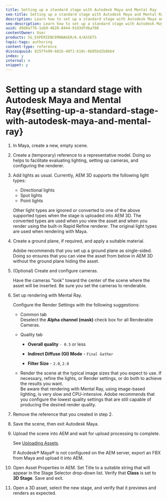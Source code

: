 ```yaml
---
title: Setting up a standard stage with Autodesk Maya and Mental Ray
seo-title: Setting up a standard stage with Autodesk Maya and Mental Ray
description: Learn how to set up a standard stage with Autodesk Maya and Mental Ray.
seo-description: Learn how to set up a standard stage with Autodesk Maya and Mental Ray.
uuid: d9d0a776-1ab9-4628-8444-91d3dfdba708
contentOwner: User
products: SG_EXPERIENCEMANAGER/6.4/ASSETS
topic-tags: authoring
content-type: reference
discoiquuid: 825ffe99-681b-40f1-b10c-6b05bd2b8bb4
index: y
internal: n
snippet: y
---
```


# Setting up a standard stage with Autodesk Maya and Mental Ray{#setting-up-a-standard-stage-with-autodesk-maya-and-mental-ray}

1. In Maya, create a new, empty scene.
1. Create a (temporary) reference to a representative model. Doing so helps to facilitate evaluating lighting, setting up cameras, and configuring the renderer.

1. Add lights as usual. Currently, AEM 3D supports the following light types:

    * Directional lights
    * Spot lights
    * Point lights

   Other light types are ignored or converted to one of the above supported types when the stage is uploaded into AEM 3D. The converted types are used when you view the asset and when you render using the built-in Rapid Refine renderer. The original light types are used when rendering with Maya.

1. Create a ground plane, if required, and apply a suitable material.

   Adobe recommends that you set up a ground plane as single-sided. Doing so ensures that you can view the asset from below in AEM 3D without the ground plane hiding the asset.

1. (Optional) Create and configure cameras.

   Have the cameras "look" toward the center of the scene where the asset will be inserted. Be sure you set the cameras to renderable.

1. Set up rendering with Mental Ray.

   Configure the Render Settings with the following suggestions:

    * Common tab  
      Deselect the **Alpha channel (mask)** check box for all Renderable Cameras.
    
    * Quality tab

        * **Overall quality** `- 0.5` or less
        
        * **Indirect Diffuse (GI) Mode** - `Final Gather`
        
        * **Filter Size** - `2.0`, `2.0`

    * Render the scene at the typical image sizes that you expect to use. If necessary, refine the lights, or Render settings, or do both to achieve the results you want.  
      Be aware that rendering with Mental Ray, using image-based lighting, is very slow and CPU-intensive. Adobe recommends that you configure the lowest quality settings that are still capable of producing the desired render quality.

1. Remove the reference that you created in step 2.

1. Save the scene, then exit Autodesk Maya.
1. Upload the scene into AEM and wait for upload processing to complete.

   See [Uploading Assets](../../../assets/using/managing-assets-touch-ui.md#main-pars-title-6).

   If Autodesk® Maya® is not configured on the AEM server, export an FBX from Maya and upload it into AEM.

1. Open Asset Properties in AEM. Set Title to a suitable string that will appear in the Stage Selector drop-down list. Verify that **Class** is set to **3D Stage**. Save and exit.
1. Open a 3D asset, select the new stage, and verify that it previews and renders as expected.

